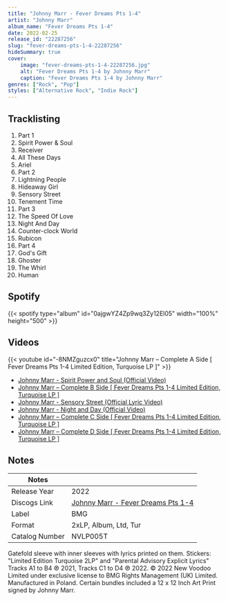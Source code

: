 ```yaml
---
title: "Johnny Marr - Fever Dreams Pts 1-4"
artist: "Johnny Marr"
album_name: "Fever Dreams Pts 1-4"
date: 2022-02-25
release_id: "22287256"
slug: "fever-dreams-pts-1-4-22287256"
hideSummary: true
cover:
    image: "fever-dreams-pts-1-4-22287256.jpg"
    alt: "Fever Dreams Pts 1-4 by Johnny Marr"
    caption: "Fever Dreams Pts 1-4 by Johnny Marr"
genres: ["Rock", "Pop"]
styles: ["Alternative Rock", "Indie Rock"]
---
```

## Tracklisting
1. Part 1
2. Spirit Power & Soul
3. Receiver
4. All These Days
5. Ariel
6. Part 2
7. Lightning People
8. Hideaway Girl
9. Sensory Street
10. Tenement Time
11. Part 3
12. The Speed Of Love
13. Night And Day
14. Counter-clock World
15. Rubicon
16. Part 4
17. God's Gift
18. Ghoster
19. The Whirl
20. Human
## Spotify
{{< spotify type="album" id="0ajgwYZ4Zp9wq3Zy12El05" width="100%" height="500" >}}

## Videos
{{< youtube id="-8NMZguzcx0" title="Johnny Marr – Complete A Side [ Fever Dreams Pts 1-4 Limited Edition, Turquoise LP ]" >}}
- [Johnny Marr - Spirit Power and Soul (Official Video)](https://www.youtube.com/watch?v=qeqBn3BAMag)
- [Johnny Marr – Complete B Side [ Fever Dreams Pts 1-4 Limited Edition, Turquoise LP ]](https://www.youtube.com/watch?v=40bUdPVakXA)
- [Johnny Marr - Sensory Street (Official Lyric Video)](https://www.youtube.com/watch?v=9jlL9cCSGgg)
- [Johnny Marr - Night and Day (Official Video)](https://www.youtube.com/watch?v=xuOocn__zVo)
- [Johnny Marr – Complete C Side [ Fever Dreams Pts 1-4 Limited Edition, Turquoise LP ]](https://www.youtube.com/watch?v=cCG006B34UY)
- [Johnny Marr – Complete D Side [ Fever Dreams Pts 1-4 Limited Edition, Turquoise LP ]](https://www.youtube.com/watch?v=z32vdSmuPSs)

## Notes
| Notes          |             |
| ---------------| ----------- |
| Release Year   | 2022 |
| Discogs Link   | [Johnny Marr - Fever Dreams Pts 1-4](https://www.discogs.com/release/22287256-Johnny-Marr-Fever-Dreams-Pts-1-4) |
| Label          | BMG |
| Format         | 2xLP, Album, Ltd, Tur |
| Catalog Number | NVLP005T |

Gatefold sleeve with inner sleeves with lyrics printed on them. Stickers: "Limited Edition Turquoise 2LP" and "Parental Advisory Explicit Lyrics"  Tracks A1 to B4 ℗ 2021, Tracks C1 to D4 ℗ 2022. © 2022 New Voodoo Limited under exclusive license to BMG Rights Management (UK) Limited.  Manufactured in Poland.  Certain bundles included a 12 x 12 Inch Art Print signed by Johnny Marr.
